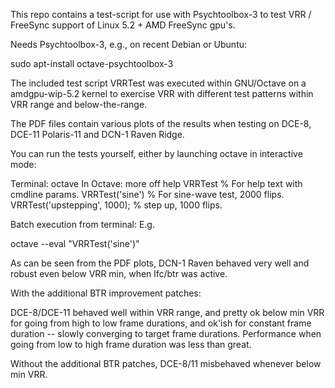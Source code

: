 This repo contains a test-script for use with Psychtoolbox-3 to
test VRR / FreeSync support of Linux 5.2 + AMD FreeSync gpu's.

Needs Psychtoolbox-3, e.g., on recent Debian or Ubuntu:

sudo apt-install octave-psychtoolbox-3

The included test script VRRTest was executed within GNU/Octave
on a amdgpu-wip-5.2 kernel to exercise VRR with different
test patterns within VRR range and below-the-range.

The PDF files contain various plots of the results when testing
on DCE-8, DCE-11 Polaris-11 and DCN-1 Raven Ridge.

You can run the tests yourself, either by launching octave
in interactive mode:

Terminal:  octave
In Octave: more off
           help VRRTest     % For help text with cmdline params.
           VRRTest('sine')  % For sine-wave test, 2000 flips.
           VRRTest('upstepping', 1000); % step up, 1000 flips.

Batch execution from terminal:
E.g.

octave --eval "VRRTest('sine')"

As can be seen from the PDF plots, DCN-1 Raven behaved very
well and robust even below VRR min, when lfc/btr was active.

With the additional BTR improvement patches:

DCE-8/DCE-11 behaved well within VRR range, and pretty ok
below min VRR for going from high to low frame durations,
and ok'ish for constant frame duration -- slowly converging
to target frame durations. Performance when going from low to
high frame duration was less than great.

Without the additional BTR patches, DCE-8/11 misbehaved whenever
below min VRR.

